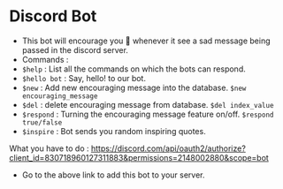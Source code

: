 # Discord Bot

- This bot will encourage you 🙂 whenever it see a sad message being passed in the discord server.
- Commands : 
- `$help` : List all the commands on which the bots can respond.
- `$hello bot` : Say, hello! to our bot.
- `$new` : Add new encouraging message into the database. `$new encouraging_message`
- `$del` : delete encouraging message from database. `$del index_value`
- `$respond` : Turning the encouraging message feature on/off. `$respond true/false`
- `$inspire` : Bot sends you random inspiring quotes.

What you have to do : 
https://discord.com/api/oauth2/authorize?client_id=830718960127311883&permissions=2148002880&scope=bot 
- Go to the above link to add this bot to your server.
